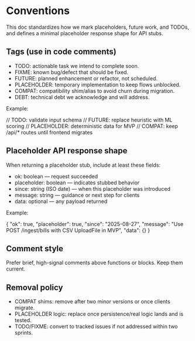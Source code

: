 # Conventions

This doc standardizes how we mark placeholders, future work, and TODOs, and defines a minimal placeholder response shape for API stubs.

## Tags (use in code comments)

- TODO: actionable task we intend to complete soon.
- FIXME: known bug/defect that should be fixed.
- FUTURE: planned enhancement or refactor, not scheduled.
- PLACEHOLDER: temporary implementation to keep flows unblocked.
- COMPAT: compatibility shim/alias to avoid churn during migration.
- DEBT: technical debt we acknowledge and will address.

Example:

// TODO: validate input schema
// FUTURE: replace heuristic with ML scoring
// PLACEHOLDER: deterministic data for MVP
// COMPAT: keep /api/\* routes until frontend migrates

## Placeholder API response shape

When returning a placeholder stub, include at least these fields:

- ok: boolean — request succeeded
- placeholder: boolean — indicates stubbed behavior
- since: string (ISO date) — when this placeholder was introduced
- message: string — guidance or next step for clients
- data: optional — any payload returned

Example:

{
"ok": true,
"placeholder": true,
"since": "2025-08-27",
"message": "Use POST /ingest/bills with CSV UploadFile in MVP",
"data": {}
}

## Comment style

Prefer brief, high-signal comments above functions or blocks. Keep them current.

## Removal policy

- COMPAT shims: remove after two minor versions or once clients migrate.
- PLACEHOLDER logic: replace once persistence/real logic lands and is tested.
- TODO/FIXME: convert to tracked issues if not addressed within two sprints.
